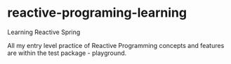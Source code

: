 # reactive-programing-learning
Learning Reactive Spring

All my entry level practice of Reactive Programming concepts and features are within the test package - playground.
